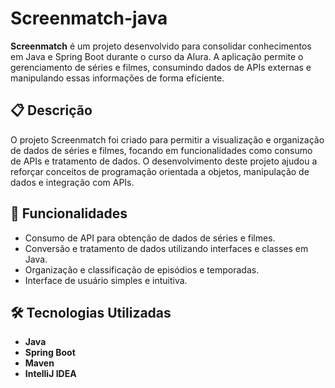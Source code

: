 # Screenmatch-java

**Screenmatch** é um projeto desenvolvido para consolidar conhecimentos em Java e Spring Boot durante o curso da Alura. A aplicação permite o gerenciamento de séries e filmes, consumindo dados de APIs externas e manipulando essas informações de forma eficiente.

## 📋 Descrição

O projeto Screenmatch foi criado para permitir a visualização e organização de dados de séries e filmes, focando em funcionalidades como consumo de APIs e tratamento de dados. O desenvolvimento deste projeto ajudou a reforçar conceitos de programação orientada a objetos, manipulação de dados e integração com APIs.

## 🚀 Funcionalidades

- Consumo de API para obtenção de dados de séries e filmes.
- Conversão e tratamento de dados utilizando interfaces e classes em Java.
- Organização e classificação de episódios e temporadas.
- Interface de usuário simples e intuitiva.

## 🛠️ Tecnologias Utilizadas

- **Java**
- **Spring Boot**
- **Maven**
- **IntelliJ IDEA**



